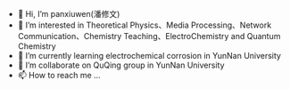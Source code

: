 - 👋 Hi, I’m panxiuwen(潘修文)
- 👀 I’m interested in Theoretical Physics、Media Processing、Network Communication、Chemistry Teaching、ElectroChemistry and Quantum Chemistry
- 🌱 I’m currently learning electrochemical corrosion in YunNan University
- 💞️ I’m collaborate on QuQing group in YunNan University
- 📫 How to reach me ...
